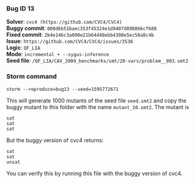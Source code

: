 ### Bug ID 13

**Solver**: `cvc4 (https://github.com/CVC4/CVC4)`
<br>
**Buggy commit**: `008d6b51baec353f45324e1d9407d898866cf688`
<br>
**Fixed commit**: `2b4e146c3a090e21b64d48ebb4308e5ec58a8c4b`
<br>
**Issue**: `https://github.com/CVC4/CVC4/issues/3538`
<br>
**Logic**: `QF_LIA`
<br>
**Mode**: `incremental + --sygus-inference`
<br>
**Seed file**: `/QF_LIA/CAV_2009_benchmarks/smt/20-vars/problem__003.smt2`

### Storm command

```
storm --reproduce=bug13 --seed=1595772671
```

This will generate 1000 mutants of the seed file `seed.smt2` and copy the buggy mutant to this folder with the
name `mutant_10.smt2`.
The mutant is

```
sat
sat
sat
``` 

But the buggy version of cvc4 returns:

```
sat
sat
unsat
``` 

You can verify this by running this file with the buggy version of cvc4. 


